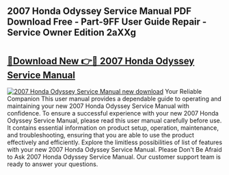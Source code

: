 ## 2007 Honda Odyssey Service Manual PDF Download Free - Part-9FF User Guide Repair - Service Owner Edition 2aXXg

# <h2><a href="http://bc1053.oget.top/?id=2007+Honda+Odyssey+Service+Manual">🔗Download New 👉🔴 2007 Honda Odyssey Service Manual</a></h2>

[![2007 Honda Odyssey Service Manual new download](https://i.imgur.com/5g1atiW.png)](http://bc1053.oget.top/?id=2007+Honda+Odyssey+Service+Manual)
Your Reliable Companion This user manual provides a dependable guide to operating and maintaining your new 2007 Honda Odyssey Service Manual with confidence. To ensure a successful experience with your new 2007 Honda Odyssey Service Manual, please read this user manual carefully before use. It contains essential information on product setup, operation, maintenance, and troubleshooting, ensuring that you are able to use the product effectively and efficiently. Explore the limitless possibilities of list of features with your new 2007 Honda Odyssey Service Manual. Please Don't Be Afraid to Ask 2007 Honda Odyssey Service Manual. Our customer support team is ready to answer your questions.
